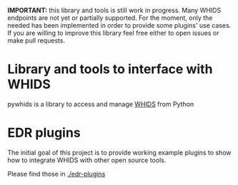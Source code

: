 **IMPORTANT:** this library and tools is still work in progress. Many WHIDS endpoints are not yet or partially supported. For the moment, only the needed has been implemented in order to provide some plugins' use cases. If you are willing to improve this library feel free either to open issues or make pull requests.

# Library and tools to interface with WHIDS

pywhids is a library to access and manage [WHIDS](https://github.com/0xrawsec/whids) from Python

# EDR plugins

The initial goal of this project is to provide working example plugins
to show how to integrate WHIDS with other open source tools.

Please find those in [./edr-plugins](./edr-plugins)

